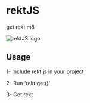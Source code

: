 # rektJS
get rekt m8

![rektJS logo](http://rekt.daniguardiola.me/sunglasses.png)

## Usage

1- Include rekt.js in your project

2- Run 'rekt.get()'

3- Get rekt
